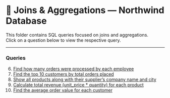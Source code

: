 # 📂 Joins & Aggregations — Northwind Database

This folder contains SQL queries focused on joins and aggregations.  
Click on a question below to view the respective query.

---

### Queries

6. [Find how many orders were processed by each employee](./6.%20total%20number%20of%20orders%20handled%20by%20each%20employee)  
7. [Find the top 10 customers by total orders placed](./7.%20top%2010%20customers%20who%20placed%20the%20highest%20number%20of%20orders)  
8. [Show all products along with their supplier’s company name and city](./8.%20Show%20products%20along%20with%20supplier%20name%20and%20contact%20city)  
9. [Calculate total revenue (unit_price * quantity) for each product](./9.%20total%20revenue%20for%20each%20product)  
10. [Find the average order value for each customer](./10.%20average%20order%20value%20for%20each%20customer)  
